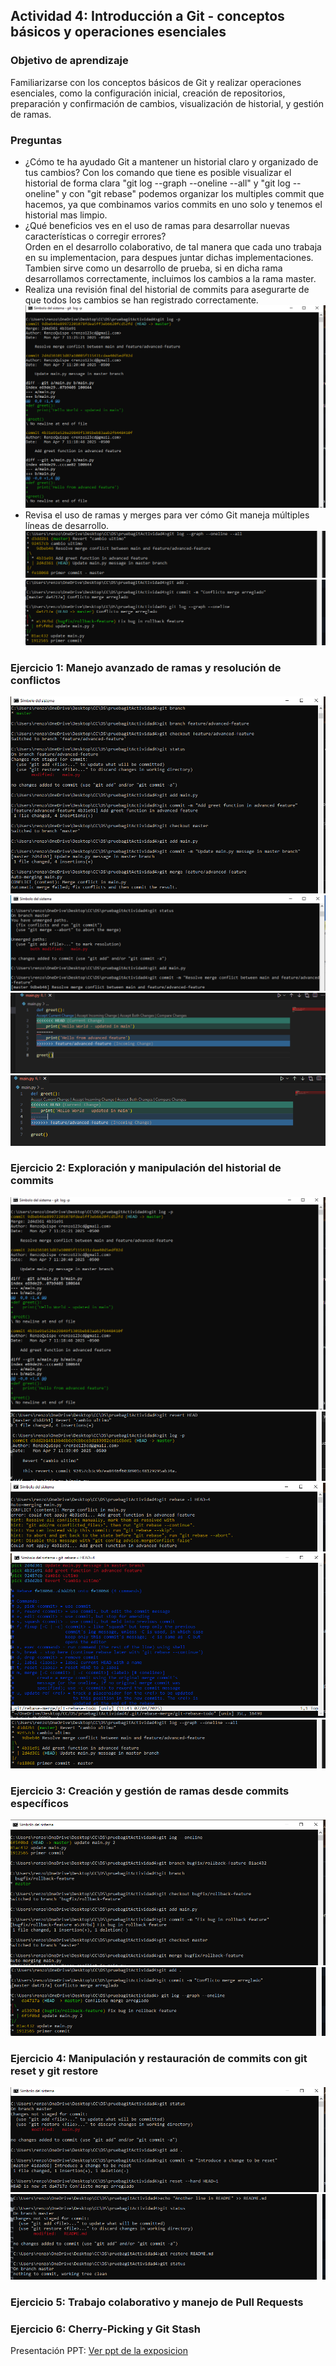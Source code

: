 ## **Actividad 4:** Introducción a Git - conceptos básicos y operaciones esenciales

### Objetivo de aprendizaje

Familiarizarse con los conceptos básicos de Git y realizar operaciones esenciales, como la configuración inicial, creación de repositorios, preparación y confirmación de cambios, visualización de historial, y gestión de ramas.

### Preguntas

- ¿Cómo te ha ayudado Git a mantener un historial claro y organizado de tus cambios?
Con los comando que tiene es posible visualizar el historial de forma clara "git log --graph --oneline --all" y "git log --oneline" y con "git rebase" podemos organizar los multiples commit que hacemos, ya que combinamos varios commits en uno solo y tenemos el historial mas limpio.
- ¿Qué beneficios ves en el uso de ramas para desarrollar nuevas características o corregir errores?  
Orden en el desarrollo colaborativo, de tal manera que cada uno trabaja en su implementacion, para despues juntar dichas implementaciones. Tambien sirve como un desarrollo de prueba, si en dicha rama desarrollamos correctamente, incluimos los cambios a la rama master.
- Realiza una revisión final del historial de commits para asegurarte de que todos los cambios se han registrado correctamente.  
![](imagenes/actividad4/ejercicio2_1.PNG)
- Revisa el uso de ramas y merges para ver cómo Git maneja múltiples líneas de desarrollo.
![](imagenes/actividad4/ejercicio2_5.PNG)
![](imagenes/actividad4/ejercicio3_2.PNG)
### Ejercicio 1: Manejo avanzado de ramas y resolución de conflictos
![](imagenes/actividad4/ejercicio1_1.PNG)
![](imagenes/actividad4/ejercicio1_2.PNG)
![](imagenes/actividad4/ejercicio1_3.PNG)
![](imagenes/actividad4/ejercicio1_4.PNG)
### Ejercicio 2: Exploración y manipulación del historial de commits
![](imagenes/actividad4/ejercicio2_1.PNG)
![](imagenes/actividad4/ejercicio2_2.PNG)
![](imagenes/actividad4/ejercicio2_3.PNG)
![](imagenes/actividad4/ejercicio2_4.PNG)
![](imagenes/actividad4/ejercicio2_5.PNG)
### Ejercicio 3: Creación y gestión de ramas desde commits específicos
![](imagenes/actividad4/ejercicio3_1.PNG)
![](imagenes/actividad4/ejercicio3_2.PNG)
### Ejercicio 4: Manipulación y restauración de commits con git reset y git restore
![](imagenes/actividad4/ejercicio4_1.PNG)
![](imagenes/actividad4/ejercicio4_2.PNG)
### Ejercicio 5: Trabajo colaborativo y manejo de Pull Requests

### Ejercicio 6: Cherry-Picking y Git Stash

Presentación PPT:
[Ver ppt de la exposicion](/presentaciones/DS_Actividad4.pdf)